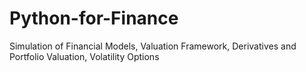 # Python-for-Finance
Simulation of Financial Models, Valuation Framework, Derivatives and Portfolio Valuation, Volatility Options
